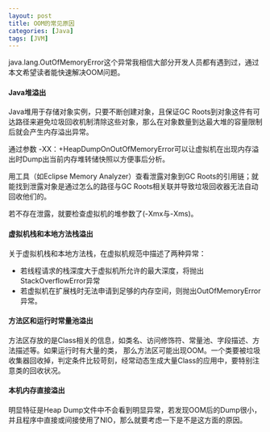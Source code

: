 ```yaml
---
layout: post
title: OOM的常见原因
categories: [Java]
tags: [JVM]
---
```





java.lang.OutOfMemoryError这个异常我相信大部分开发人员都有遇到过，通过本文希望读者能快速解决OOM问题。

#### Java堆溢出

Java堆用于存储对象实例，只要不断创建对象，且保证GC Roots到对象这件有可达路径来避免垃圾回收机制清除这些对象，那么在对象数量到达最大堆的容量限制后就会产生内存溢出异常。

通过参数 -XX：+HeapDumpOnOutOfMemoryError可以让虚拟机在出现内存溢出时Dump出当前内存堆转储快照以方便事后分析。


用工具（如Eclipse Memory Analyzer）查看泄露对象到GC Roots的引用链；就能找到泄露对象是通过怎么的路径与GC Roots相关联并导致垃圾回收器无法自动回收他们的。

若不存在泄露，就要检查虚拟机的堆参数了(-Xmx与-Xms)。

#### 虚拟机栈和本地方法栈溢出

关于虚拟机栈和本地方法栈，在虚拟机规范中描述了两种异常：

- 若线程请求的栈深度大于虚拟机所允许的最大深度，将抛出 StackOverflowError异常
- 若虚拟机在扩展栈时无法申请到足够的内存空间，则抛出OutOfMemoryError异常。

#### 方法区和运行时常量池溢出

方法区存放的是Class相关的信息，如类名、访问修饰符、常量池、字段描述、方法描述等。如果运行时有大量的类，
那么方法区可能出现OOM。一个类要被垃圾收集器回收掉，判定条件比较苛刻，经常动态生成大量Class的应用中，要特别注意类的回收状况。

#### 本机内存直接溢出

明显特征是Heap Dump文件中不会看到明显异常，若发现OOM后的Dump很小，并且程序中直接或间接使用了NIO，那么就要考虑一下是不是这方面的原因。
